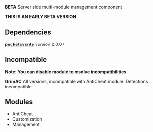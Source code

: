 **BETA** Server side multi-module management component

**THIS IS AN EARLY BETA VERSION**

## Dependencies

**[packetevents](https://github.com/retrooper/packetevents)** version 2.0.0+

## Incompatible

**Note: You can disable module to resolve incompatibilities**

**GrimAC** All versions, incompatible with AntiCheat module: Detections incompatible

## Modules

- AntiCheat
- Customization
- Management
